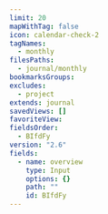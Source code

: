 ```yaml
---
limit: 20
mapWithTag: false
icon: calendar-check-2
tagNames:
  - monthly
filesPaths:
  - journal/monthly
bookmarksGroups: 
excludes:
  - project
extends: journal
savedViews: []
favoriteView: 
fieldsOrder:
  - BIfdFy
version: "2.6"
fields:
  - name: overview
    type: Input
    options: {}
    path: ""
    id: BIfdFy
---
```

